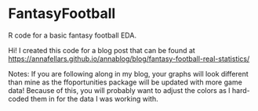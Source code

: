 # FantasyFootball
R code for a basic fantasy football EDA.

Hi! I created this code for a blog post that can be found at https://annafellars.github.io/annablog/blog/fantasy-football-real-statistics/

Notes: If you are following along in my blog, your graphs will look different than mine as the ffoportunities package will be updated with more game data! Because of this, you will probably want to adjust the colors as I hard-coded them in for the data I was working with.
